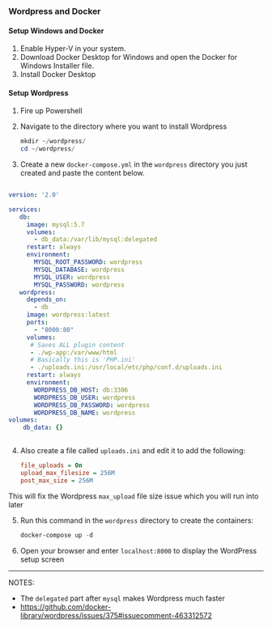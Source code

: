 ### Wordpress and Docker

#### Setup Windows and Docker
1. Enable Hyper-V in your system.
2. Download Docker Desktop for Windows and open the Docker for Windows Installer file.
3. Install Docker Desktop

#### Setup Wordpress

1. Fire up Powershell
2. Navigate to the directory where you want to install Wordpress

    ```powershell
    mkdir ~/wordpress/
    cd ~/wordpress/
    ```
3. Create a new ```docker-compose.yml``` in the ```wordpress``` directory you just created and paste the content below. 
   

```yml

version: '2.0'

services:
   db:
     image: mysql:5.7
     volumes:
       - db_data:/var/lib/mysql:delegated
     restart: always
     environment:
       MYSQL_ROOT_PASSWORD: wordpress
       MYSQL_DATABASE: wordpress
       MYSQL_USER: wordpress
       MYSQL_PASSWORD: wordpress
   wordpress:
     depends_on:
       - db
     image: wordpress:latest
     ports:
       - "8000:80"
     volumes:
      # Saves ALL plugin content
      - ./wp-app:/var/www/html
      # Basically this is 'PHP.ini'
      - ./uploads.ini:/usr/local/etc/php/conf.d/uploads.ini
     restart: always
     environment:
       WORDPRESS_DB_HOST: db:3306
       WORDPRESS_DB_USER: wordpress
       WORDPRESS_DB_PASSWORD: wordpress
       WORDPRESS_DB_NAME: wordpress
volumes:
    db_data: {}
    
```


4. Also create a file called ```uploads.ini``` and edit it to add the following:

    ```ini
    file_uploads = On
    upload_max_filesize = 256M
    post_max_size = 256M
    ```

This will fix the Wordpress ``max_upload`` file size issue which you will run into later

5. Run this command in the ```wordpress``` directory to create the containers: 

    ```powershell
    docker-compose up -d
    ```
6. Open your browser and enter ```localhost:8000``` to display the WordPress setup screen

***

NOTES: 
- The ```delegated``` part after ```mysql``` makes Wordpress much faster 
- https://github.com/docker-library/wordpress/issues/375#issuecomment-463312572
